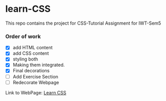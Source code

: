 # learn-CSS
This repo contains the project for CSS-Tutorial Assignment for IWT-Sem5

### Order of work

- [x] add HTML content
- [x] add CSS content
- [x] styling both
- [x] Making them integrated.
- [x] Final decorations
- [ ] Add Exercise Section
- [ ] Redecorate Webpage

Link to WebPage:
[Learn CSS](https://dash-anurag.github.io/learn-CSS/ "IWT Project")
